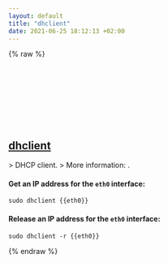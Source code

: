 ```yaml
---
layout: default
title: "dhclient"
date: 2021-06-25 18:12:13 +02:00
---
```

{% raw %}
<h2 id="dhclient">
  <a href="/en/common/dhclient.html">dhclient</a> <a href="#dhclient"><svg class="icon">
    <use href="/assets/images/unicode_sprite.svg#link" />
  </svg></a>
</h2>
> DHCP client.
> More information: <https://manned.org/dhclient>.

#### Get an IP address for the `eth0` interface:
```shell
sudo dhclient {{eth0}}
```
#### Release an IP address for the `eth0` interface:
```shell
sudo dhclient -r {{eth0}}
```
{% endraw %}
